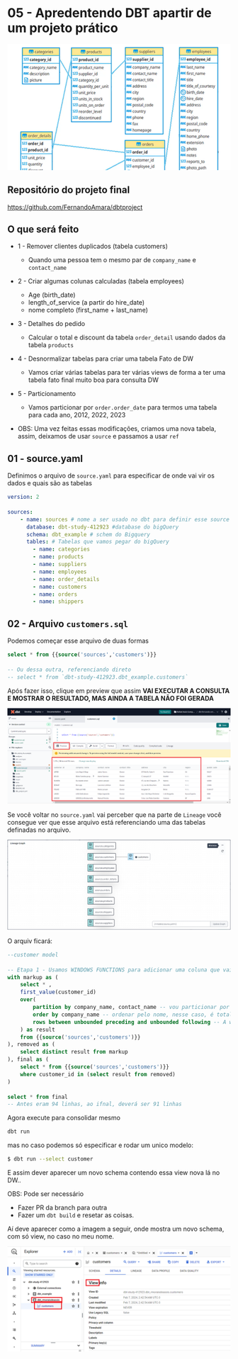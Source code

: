 # 05 - Apredentendo DBT apartir de um projeto prático

![img-01](img/udemy-fa-dbt-01.png)

## Repositório do projeto final

https://github.com/FernandoAmara/dbtproject

## O que será feito

+ 1 - Remover clientes duplicados (tabela customers)
  + Quando uma pessoa tem o mesmo par de ``company_name`` e ``contact_name``
  
+ 2 - Criar algumas colunas calculadas (tabela employees)
  + Age (birth_date)
  + length_of_service (a partir do hire_date)
  + nome completo (first_name + last_name)

+ 3 - Detalhes do pedido
  + Calcular o total e discount da tabela `order_detail` usando dados da tabela `products`

+ 4 - Desnormalizar tabelas para criar uma tabela Fato de DW
  + Vamos criar várias tabelas para ter várias views de forma a ter uma tabela fato final muito boa para consulta DW

+ 5 - Particionamento
  + Vamos particionar por `order.order_date` para termos uma tabela para cada ano, 2012, 2022, 2023

+ OBS: Uma vez feitas essas modificações, criamos uma nova tabela, assim, deixamos de usar `source` e passamos a usar `ref`

## 01 - source.yaml

Definimos o arquivo de `source.yaml` para especificar de onde vai vir os dados e quais são as tabelas

````yaml
version: 2

sources:
    - name: sources # nome a ser usado no dbt para definir esse source
      database: dbt-study-412923 #database do bigQuery
      schema: dbt_example # schem do Bigquery
      tables: # Tabelas que vamos pegar do bigQuery
        - name: categories
        - name: products
        - name: suppliers
        - name: employees
        - name: order_details
        - name: customers
        - name: orders
        - name: shippers
````

## 02 - Arquivo `customers.sql`

Podemos começar esse arquivo de duas formas

````sql
select * from {{source('sources','customers')}}

-- Ou dessa outra, referenciando direto
-- select * from `dbt-study-412923.dbt_example.customers`
````

Após fazer isso, clique em preview que assim **VAI EXECUTAR A CONSULTA E MOSTRAR O RESULTADO, MAS AINDA A TABELA NÃO FOI GERADA**

![img-01](img/udemy-fa-dbt-05.png)

Se você voltar no `source.yaml` vai perceber que na parte de `Lineage` você consegue ver que esse arquivo está referenciando uma das tabelas definadas no arquivo.

![img-01](img/udemy-fa-dbt-04.png)

O arquiv ficará: 

````sql
--customer model

-- Etapa 1 - Usamos WINDOWS FUNCTIONS para adicionar uma coluna que vai ter valor
with markup as (
    select * , 
    first_value(customer_id)
    over(
        partition by company_name, contact_name -- vou particionar por essa colunas
        order by company_name -- ordenar pelo nome, nesse caso, é totalmente opcional
        rows between unbounded preceding and unbounded following -- A windows vai começar na 1° janela da particao
    ) as result
    from {{source('sources','customers')}}
), removed as (
    select distinct result from markup
), final as (
    select * from {{source('sources','customers')}} 
    where customer_id in (select result from removed)
)

select * from final
-- Antes eram 94 linhas, ao ifnal, deverá ser 91 linhas
````

Agora execute para consolidar mesmo

````sh
dbt run 
````

mas no caso podemos só especificar e rodar um unico modelo:

````sh
$ dbt run --select customer
````

E assim dever aparecer um novo schema contendo essa view nova lá no DW..

OBS: Pode ser necessário
+ Fazer PR da branch para outra
+ Fazer um `dbt build` e resetar as coisas.
  
Aí deve aparecer como a imagem a seguir, onde mostra um novo schema, com só view, no caso no meu nome.

![img-01](img/udemy-fa-dbt-06.png)